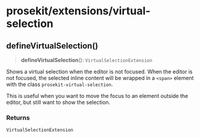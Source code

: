 # prosekit/extensions/virtual-selection

<a id="defineVirtualSelection" name="defineVirtualSelection"></a>

## defineVirtualSelection()

> **defineVirtualSelection**(): `VirtualSelectionExtension`

Shows a virtual selection when the editor is not focused. When the editor is
not focused, the selected inline content will be wrapped in a `<span>`
element with the class `prosekit-virtual-selection`.

This is useful when you want to move the focus to an element outside the
editor, but still want to show the selection.

### Returns

`VirtualSelectionExtension`
